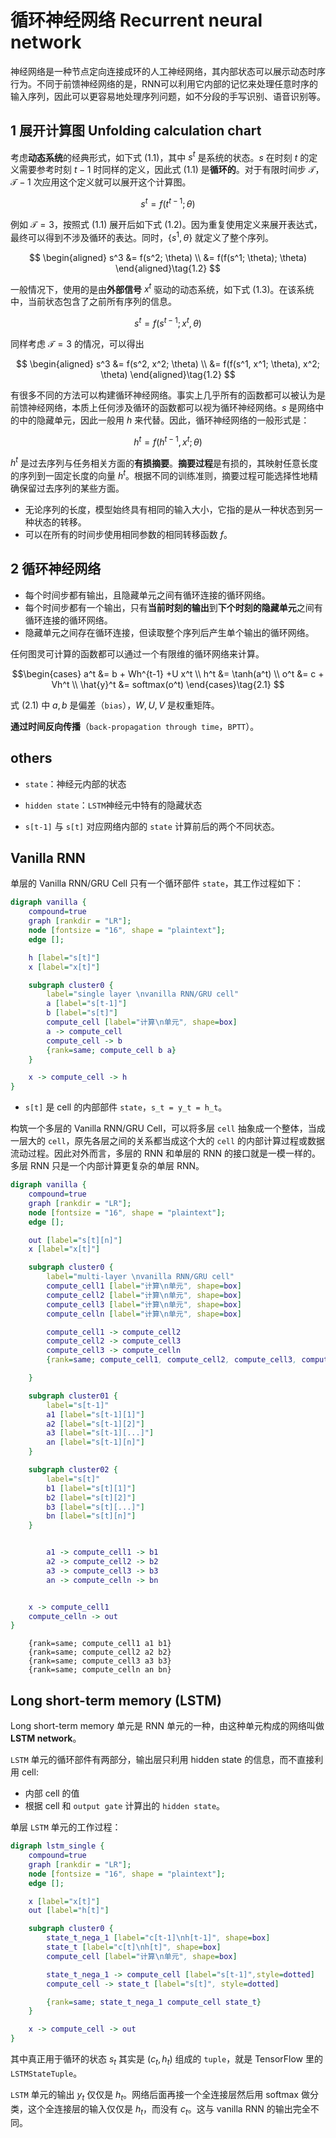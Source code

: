 <!-- @import "../引用/my-style.less" -->

# 循环神经网络 Recurrent neural network

神经网络是一种节点定向连接成环的人工神经网络，其内部状态可以展示动态时序行为。不同于前馈神经网络的是，RNN可以利用它内部的记忆来处理任意时序的输入序列，因此可以更容易地处理序列问题，如不分段的手写识别、语音识别等。

## $1$ 展开计算图 Unfolding calculation chart

考虑**动态系统**的经典形式，如下式 $(1.1)$，其中 $s^t$ 是系统的状态。$s$ 在时刻 $t$ 的定义需要参考时刻 $t-1$ 时同样的定义，因此式 $(1.1)$ 是**循环的**。对于有限时间步 $\mathcal{T}$，$\mathcal{T}-1$ 次应用这个定义就可以展开这个计算图。

$$s^t = f(t^{t-1}; \theta) \tag{1.1}$$

例如 $\mathcal{T}=3$，按照式 $(1.1)$ 展开后如下式 $(1.2)$。因为重复使用定义来展开表达式，最终可以得到不涉及循环的表达。同时，$\{s^1, \theta\}$ 就定义了整个序列。

$$
\begin{aligned}
    s^3 &= f(s^2; \theta) \\
        &= f(f(s^1; \theta); \theta)
\end{aligned}\tag{1.2}
$$

一般情况下，使用的是由**外部信号** $x^t$ 驱动的动态系统，如下式 $(1.3)$。在该系统中，当前状态包含了之前所有序列的信息。

$$s^t = f(s^{t-1};x^t, \theta)$$

同样考虑 $\mathcal{T}=3$ 的情况，可以得出

$$
\begin{aligned}
    s^3 &= f(s^2, x^2; \theta) \\
        &= f(f(s^1, x^1; \theta), x^2; \theta)
\end{aligned}\tag{1.2}
$$

有很多不同的方法可以构建循环神经网络。事实上几乎所有的函数都可以被认为是前馈神经网络，本质上任何涉及循环的函数都可以视为循环神经网络。$s$ 是网络中的中的隐藏单元，因此一般用 $h$ 来代替。因此，循环神经网络的一般形式是：

$$h^t=f(h^{t-1}, x^t; \theta)$$

$h^t$ 是过去序列与任务相关方面的**有损摘要**。**摘要过程**是有损的，其映射任意长度的序列到一固定长度的向量 $h^t$。根据不同的训练准则，摘要过程可能选择性地精确保留过去序列的某些方面。

- 无论序列的长度，模型始终具有相同的输入大小，它指的是从一种状态到另一种状态的转移。
- 可以在所有的时间步使用相同参数的相同转移函数 $f$。

## $2$ 循环神经网络

- 每个时间步都有输出，且隐藏单元之间有循环连接的循环网络。
- 每个时间步都有一个输出，只有**当前时刻的输出**到**下个时刻的隐藏单元**之间有循环连接的循环网络。
- 隐藏单元之间存在循环连接，但读取整个序列后产生单个输出的循环网络。

任何图灵可计算的函数都可以通过一个有限维的循环网络来计算。

$$\begin{cases}
    a^t       &= b + Wh^{t-1} +U x^t \\
    h^t       &= \tanh(a^t) \\
    o^t       &= c + Vh^t \\
    \hat{y}^t &= softmax(o^t)
\end{cases}\tag{2.1}
$$

式 $(2.1)$ 中 $a, b$ 是偏差（`bias`），$W, U, V$ 是权重矩阵。

**通过时间反向传播**（`back-propagation through time`，`BPTT`）。

## others

- `state`：神经元内部的状态

- `hidden state`：`LSTM`神经元中特有的隐藏状态

- `s[t-1]` 与 `s[t]` 对应网络内部的 `state` 计算前后的两个不同状态。

## Vanilla RNN

单层的 Vanilla RNN/GRU Cell 只有一个循环部件 `state`，其工作过程如下：

```dot
digraph vanilla {
    compound=true
    graph [rankdir = "LR"];
    node [fontsize = "16", shape = "plaintext"];
    edge [];

    h [label="s[t]"]
    x [label="x[t]"]

    subgraph cluster0 {
        label="single layer \nvanilla RNN/GRU cell"
        a [label="s[t-1]"]
        b [label="s[t]"]
        compute_cell [label="计算\n单元", shape=box]
        a -> compute_cell
        compute_cell -> b
        {rank=same; compute_cell b a}
    }

    x -> compute_cell -> h
}
```

- `s[t]` 是 cell 的内部部件 `state`，`s_t = y_t = h_t`。

构筑一个多层的 Vanilla RNN/GRU Cell，可以将多层 `cell` 抽象成一个整体，当成一层大的 `cell`，原先各层之间的关系都当成这个大的 `cell` 的内部计算过程或数据流动过程。因此对外而言，多层的 RNN 和单层的 RNN 的接口就是一模一样的。多层 RNN 只是一个内部计算更复杂的单层 RNN。

```dot
digraph vanilla {
    compound=true
    graph [rankdir = "LR"];
    node [fontsize = "16", shape = "plaintext"];
    edge [];

    out [label="s[t][n]"]
    x [label="x[t]"]

    subgraph cluster0 {
        label="multi-layer \nvanilla RNN/GRU cell"
        compute_cell1 [label="计算\n单元", shape=box]
        compute_cell2 [label="计算\n单元", shape=box]
        compute_cell3 [label="计算\n单元", shape=box]
        compute_celln [label="计算\n单元", shape=box]

        compute_cell1 -> compute_cell2
        compute_cell2 -> compute_cell3
        compute_cell3 -> compute_celln
        {rank=same; compute_cell1, compute_cell2, compute_cell3, compute_celln, x, out}

    }

    subgraph cluster01 {
        label="s[t-1]"
        a1 [label="s[t-1][1]"]
        a2 [label="s[t-1][2]"]
        a3 [label="s[t-1][...]"]
        an [label="s[t-1][n]"]
    }

    subgraph cluster02 {
        label="s[t]"
        b1 [label="s[t][1]"]
        b2 [label="s[t][2]"]
        b3 [label="s[t][...]"]
        bn [label="s[t][n]"]
    }


        a1 -> compute_cell1 -> b1
        a2 -> compute_cell2 -> b2
        a3 -> compute_cell3 -> b3
        an -> compute_celln -> bn


    x -> compute_cell1
    compute_celln -> out
}
```

        {rank=same; compute_cell1 a1 b1}
        {rank=same; compute_cell2 a2 b2}
        {rank=same; compute_cell3 a3 b3}
        {rank=same; compute_celln an bn}

## Long short-term memory (LSTM)

Long short-term memory 单元是 RNN 单元的一种，由这种单元构成的网络叫做 **LSTM network**。

`LSTM` 单元的循环部件有两部分，输出层只利用 hidden state 的信息，而不直接利用 cell:

- 内部 cell 的值
- 根据 cell 和 `output gate` 计算出的 `hidden state`。

单层 `LSTM` 单元的工作过程：

```dot
digraph lstm_single {
    compound=true
    graph [rankdir = "LR"];
    node [fontsize = "16", shape = "plaintext"];
    edge [];

    x [label="x[t]"]
    out [label="h[t]"]

    subgraph cluster0 {
        state_t_nega_1 [label="c[t-1]\nh[t-1]", shape=box]
        state_t [label="c[t]\nh[t]", shape=box]
        compute_cell [label="计算\n单元", shape=box]

        state_t_nega_1 -> compute_cell [label="s[t-1]",style=dotted]
        compute_cell -> state_t [label="s[t]", style=dotted]

        {rank=same; state_t_nega_1 compute_cell state_t}
    }

    x -> compute_cell -> out
}
```

其中真正用于循环的状态 $s_t$ 其实是 $(c_t, h_t)$ 组成的 `tuple`，就是 TensorFlow 里的 `LSTMStateTuple`。

`LSTM` 单元的输出 $y_t$ 仅仅是 $h_t$。网络后面再接一个全连接层然后用 softmax 做分类，这个全连接层的输入仅仅是 $h_t$，而没有 $c_t$。这与 vanilla RNN 的输出完全不同。
